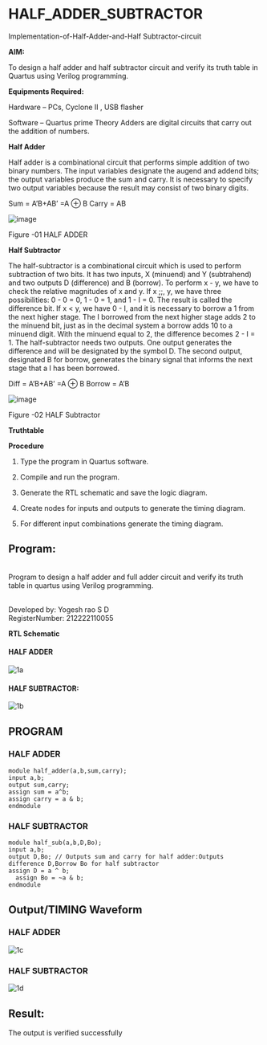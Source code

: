 # HALF_ADDER_SUBTRACTOR

Implementation-of-Half-Adder-and-Half Subtractor-circuit

**AIM:**

To design a half adder and half subtractor circuit and verify its truth table in Quartus using Verilog programming.

**Equipments Required:**

Hardware – PCs, Cyclone II , USB flasher 

Software – Quartus prime Theory Adders are digital circuits that carry out the addition of numbers.

**Half Adder**

Half adder is a combinational circuit that performs simple addition of two binary numbers. The input variables designate the augend and addend bits; the output variables produce the sum and carry. It is necessary to specify two output variables because the result may consist of two binary digits.

Sum = A’B+AB’ =A ⊕ B Carry = AB

![image](https://github.com/naavaneetha/HALF_ADDER_SUBTRACTOR/assets/154305477/bd4a0b2c-cdbc-4184-ab08-81578f121e1f)

Figure -01 HALF ADDER

**Half Subtractor**

The half-subtractor is a combinational circuit which is used to perform subtraction of two bits. It has two inputs, X (minuend) and Y (subtrahend) and two outputs D (difference) and B (borrow). To perform x - y, we have to check the relative magnitudes of x and y. If x ;;, y, we have three possibilities: 0 - 0 = 0, 1 - 0 = 1, and 1 - I = 0. The result is called the difference bit. If x < y, we have 0 - I, and it is necessary to borrow a 1 from the next higher stage. The I borrowed from the next higher stage adds 2 to the minuend bit, just as in the decimal system a borrow adds 10 to a minuend digit. With the minuend equal to 2, the difference becomes 2 - I = 1. The half-subtractor needs two outputs. One output generates the difference and will be designated by the symbol D. The second output, designated B for borrow, generates the binary signal that informs the next stage that a I has been borrowed. 

Diff = A’B+AB’ =A ⊕ B
Borrow = A’B

 ![image](https://github.com/naavaneetha/HALF_ADDER_SUBTRACTOR/assets/154305477/d76b099c-513f-4e7c-843a-e2fd028a531a)

Figure -02 HALF Subtractor

**Truthtable**

**Procedure**

1.	Type the program in Quartus software.

2.	Compile and run the program.

3.	Generate the RTL schematic and save the logic diagram.

4.	Create nodes for inputs and outputs to generate the timing diagram.

5.	For different input combinations generate the timing diagram.


## Program:


<BR>Program to design a half adder and full adder circuit and verify its truth table in quartus using Verilog programming.<BR>

<br>Developed by: Yogesh rao S D
<br>RegisterNumber: 212222110055


**RTL Schematic**
#### HALF ADDER
![1a](https://github.com/Keerthi-Vasan-Adhithan/HALF_ADDER_SUBTRACTOR/assets/107488929/dc0bccbf-dc0f-4e27-85e7-c043fcecb612)

#### HALF SUBTRACTOR:
![1b](https://github.com/Keerthi-Vasan-Adhithan/HALF_ADDER_SUBTRACTOR/assets/107488929/b0d4285c-7f3a-4f06-9076-0570c84fe5fb)


## PROGRAM
### HALF ADDER
```
module half_adder(a,b,sum,carry);
input a,b;
output sum,carry; 
assign sum = a^b;
assign carry = a & b;
endmodule
```

### HALF SUBTRACTOR
```
module half_sub(a,b,D,Bo);
input a,b;
output D,Bo; // Outputs sum and carry for half adder:Outputs difference D,Borrow Bo for half subtractor
assign D = a ^ b;
  assign Bo = ~a & b;
endmodule
```

## Output/TIMING Waveform
### HALF ADDER
![1c](https://github.com/Keerthi-Vasan-Adhithan/HALF_ADDER_SUBTRACTOR/assets/107488929/a92fa24e-d514-448d-ae56-7900688f5f0b)

### HALF SUBTRACTOR
![1d](https://github.com/Keerthi-Vasan-Adhithan/HALF_ADDER_SUBTRACTOR/assets/107488929/ddc61132-7823-467a-95d6-1ac868b92874)



## Result:
The output is verified successfully

